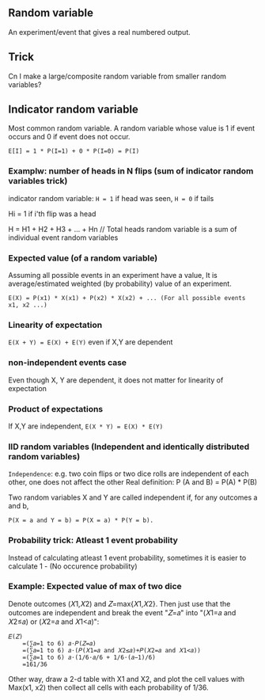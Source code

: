 
## Random variable

An experiment/event that gives a real numbered output.

## Trick

Cn I make a large/composite random variable from smaller random variables?

## Indicator random variable

Most common random variable.
A random variable whose value is 1 if event occurs and 0 if event does not occur.

`E[I] = 1 * P(I=1) + 0 * P(I=0) = P(I)`

### Examplw: number of heads in N flips (sum of indicator random variables trick)

indicator random variable: `H = 1` if head was seen, `H = 0` if tails

Hi = 1 if i'th flip was a head

H = H1 + H2 + H3 + ... + Hn // Total heads random variable is a sum of individual event random variables

### Expected value (of a random variable)

Assuming all possible events in an experiment have a value,
It is average/estimated weighted (by probability) value of an experiment.

```
E(X) = P(x1) * X(x1) + P(x2) * X(x2) + ... (For all possible events x1, x2 ...)  
```

### Linearity of expectation

`E(X + Y) = E(X) + E(Y)` even if X,Y are dependent

### non-independent events case

Even though X, Y are dependent, it does not matter for linearity of expectation

### Product of expectations

If X,Y are independent,
`E(X * Y) = E(X) * E(Y)`


### IID random variables (Independent and identically distributed random variables)

`Independence`: 
e.g. two coin flips or two dice rolls are independent of each other, one does not affect the other
Real definition: P (A and B) = P(A) * P(B)

Two random variables X and Y are called independent if, for any outcomes a and b,
```
P(X = a and Y = b) = P(X = a) * P(Y = b).
```

### Probability trick: Atleast 1 event probability
Instead of calculating atleast 1 event probability, sometimes it is easier to calculate 1 - (No occurence probability)

### Example: Expected value of max of two dice

Denote outcomes (𝑋1,𝑋2) and 𝑍=max{𝑋1,𝑋2}. 
Then just use that the outcomes are independent and break the event "𝑍=𝑎" into 
"(𝑋1=𝑎 and 𝑋2≤𝑎) or (𝑋2=𝑎 and 𝑋1<𝑎)":

```
𝐸(𝑍)
    =(∑𝑎=1 to 6) 𝑎⋅𝑃(𝑍=𝑎)
    =(∑𝑎=1 to 6) 𝑎⋅(𝑃(𝑋1=𝑎 and 𝑋2≤𝑎)+𝑃(𝑋2=𝑎 and 𝑋1<𝑎))
    =(∑𝑎=1 to 6) 𝑎⋅(1/6⋅𝑎/6 + 1/6⋅(𝑎−1)/6)
    =161/36
```

Other way, draw a 2-d table with X1 and X2, and plot the cell values with Max(x1, x2)
then collect all cells with each probability of 1/36.
